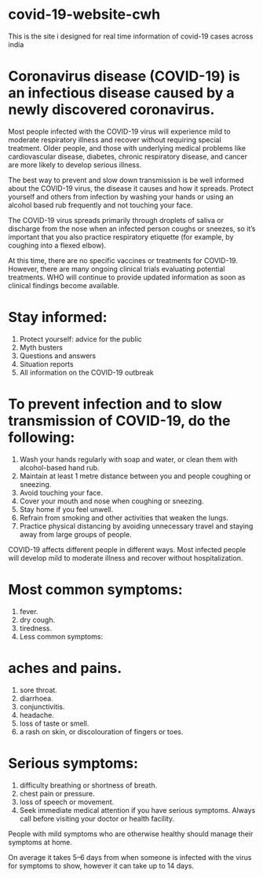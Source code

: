 # covid-19-website-cwh
This is the site i designed for real time information of covid-19 cases across india


# Coronavirus disease (COVID-19) is an infectious disease caused by a newly discovered coronavirus.

Most people infected with the COVID-19 virus will experience mild to moderate respiratory illness and recover without requiring special treatment.  Older people, and those with underlying medical problems like cardiovascular disease, diabetes, chronic respiratory disease, and cancer are more likely to develop serious illness.

The best way to prevent and slow down transmission is be well informed about the COVID-19 virus, the disease it causes and how it spreads. Protect yourself and others from infection by washing your hands or using an alcohol based rub frequently and not touching your face. 

The COVID-19 virus spreads primarily through droplets of saliva or discharge from the nose when an infected person coughs or sneezes, so it’s important that you also practice respiratory etiquette (for example, by coughing into a flexed elbow).

At this time, there are no specific vaccines or treatments for COVID-19. However, there are many ongoing clinical trials evaluating potential treatments. WHO will continue to provide updated information as soon as clinical findings become available.

# Stay informed:
1. Protect yourself: advice for the public
2. Myth busters
3. Questions and answers
4. Situation reports
5. All information on the COVID-19 outbreak

# To prevent infection and to slow transmission of COVID-19, do the following:
1. Wash your hands regularly with soap and water, or clean them with alcohol-based hand rub.
2. Maintain at least 1 metre distance between you and people coughing or sneezing.
3. Avoid touching your face.
4. Cover your mouth and nose when coughing or sneezing.
5. Stay home if you feel unwell.
6. Refrain from smoking and other activities that weaken the lungs.
7. Practice physical distancing by avoiding unnecessary travel and staying away from large groups of people.


COVID-19 affects different people in different ways. Most infected people will develop mild to moderate illness and recover without hospitalization.

# Most common symptoms:
1. fever.
2. dry cough.
3. tiredness.
4. Less common symptoms:

# aches and pains.
1. sore throat.
2. diarrhoea.
3. conjunctivitis.
4. headache.
5. loss of taste or smell.
6. a rash on skin, or discolouration of fingers or toes.

# Serious symptoms:
1. difficulty breathing or shortness of breath.
2. chest pain or pressure.
3. loss of speech or movement.
4. Seek immediate medical attention if you have serious symptoms.  Always call before visiting your doctor or health facility. 

People with mild symptoms who are otherwise healthy should manage their symptoms at home. 

On average it takes 5–6 days from when someone is infected with the virus for symptoms to show, however it can take up to 14 days. 
